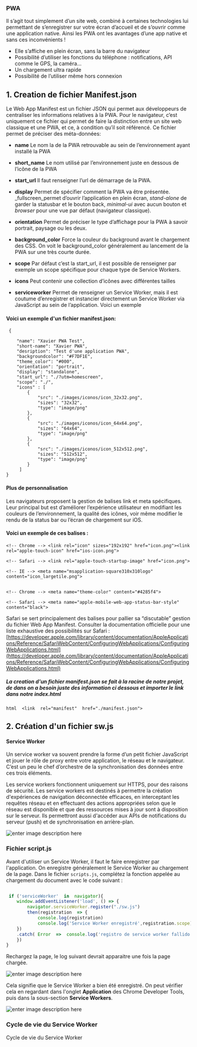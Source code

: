 ### PWA

Il s’agit tout simplement d’un site web, combiné à certaines technologies lui permettant de s’enregistrer sur votre écran d’accueil et de s’ouvrir comme une application native. Ainsi les PWA ont les avantages d’une app native et sans ces inconvénients !

-   Elle s’affiche en plein écran, sans la barre du navigateur
-   Possibilité d’utiliser les fonctions du téléphone : notifications, API comme le GPS, la caméra…
-   Un chargement ultra rapide
-   Possibilité de l’utiliser même hors connexion


## 1. Creation de fichier  Manifest.json

Le Web App Manifest est un fichier JSON qui permet aux développeurs de centraliser les informations relatives à la PWA. Pour le navigateur, c’est uniquement ce fichier qui permet de faire la distinction entre un site web classique et une PWA, et ce, à condition qu’il soit référencé. Ce fichier permet de préciser des méta-données:

-   **name**  Le nom la de la PWA retrouvable au sein de l’environnement ayant installé la PWA
-   **short_name**  Le nom utilisé par l’environnement juste en dessous de l’icône de la PWA
-   **start_url**  Il faut renseigner l’url de démarrage de la PWA.  
    
-   **display**  Permet de spécifier comment la PWA va être présentée.  _fullscreen_permet d’ouvrir l’application en plein écran,  _stand-alone_  de garder la statusbar et le bouton back,  _minimal-ui_  avec aucun bouton et  _browser_  pour une vue par défaut (navigateur classique).
-   **orientation**  Permet de préciser le type d’affichage pour la PWA à savoir portrait, paysage ou les deux.
-   **background_color**  Force la couleur du background avant le chargement des CSS. On voit le background_color généralement au lancement de la PWA sur une très courte durée.
-   **scope** Par défaut c’est la start_url, il est possible de renseigner par exemple un scope spécifique pour chaque type de Service Workers.
-   **icons**  Peut contenir une collection d’icônes avec différentes tailles
-   **serviceworker**  Permet de renseigner un Service Worker, mais il est coutume d’enregistrer et instancier directement un Service Worker via JavaScript au sein de l’application.
Voici un exemple 


#### Voici  un exemple d'un fichier manifest.json:


   

     {
    
	    "name": "Xavier PWA Test",
	    "short-name": "Xavier PWA",
	    "desription": "Test d'une application PWA",
	    "backgroundcolor": "#F7DF1E",
	    "theme_color": "#000",
	    "orientation": "portrait",
	    "display": "standalone",
	    "start_url": "./?utm=homescreen",
	    "scope": "./",
	    "icons" : [
		    {
			    "src": "./images/iconos/icon_32x32.png",
			    "sizes": "32x32",
			    "type": "image/png"
			},
		    {
				"src": "./images/iconos/icon_64x64.png",
				"sizes": "64x64",
				"type": "image/png"
		    },
		    {
			    "src": "./images/iconos/icon_512x512.png",
				"sizes": "512x512",
				"type": "image/png"
			}
		 ]
	}


#### Plus de personnalisation

Les navigateurs proposent la gestion de balises link et meta spécifiques. Leur principal but est d’améliorer l’expérience utilisateur en modifiant les couleurs de l’environnement, la qualité des icônes, voir même modifier le rendu de la status bar ou l’écran de chargement sur iOS. 

#### Voici un exemple  de ces balises :

    
    <!-- Chrome --> <link rel="icon" sizes="192x192" href="icon.png"><link rel="apple-touch-icon" href="ios-icon.png">
   
    <!-- Safari --> <link rel="apple-touch-startup-image" href="icon.png">
  
    <!-- IE --> <meta name="msapplication-square310x310logo" content="icon_largetile.png"> 
    
    
    <!-- Chrome --> <meta name="theme-color" content="#4285f4"> 
    
    <!-- Safari --> <meta name="apple-mobile-web-app-status-bar-style" content="black">
    
Safari se sert principalement des balises pour pallier sa “discutable” gestion du fichier Web App Manifest. Consulter la documentation officielle pour une liste exhaustive des possibilités sur Safari :  [https://developer.apple.com/library/content/documentation/AppleApplications/Reference/SafariWebContent/ConfiguringWebApplications/ConfiguringWebApplications.html](https://developer.apple.com/library/content/documentation/AppleApplications/Reference/SafariWebContent/ConfiguringWebApplications/ConfiguringWebApplications.html)


##### La creation d'un fichier  manifest.json se fait  à la racine de notre projet,   de dans on a besoin juste des information ci dessous  et importer le link dans notre index.html

   ```html  <link  rel="manifest"  href="./manifest.json">```


## 2. Création d'un fichier sw.js

#### Service Worker 

 Un service worker va souvent prendre la forme d’un petit fichier JavaScript et jouer le rôle de proxy entre votre application, le réseau et le navigateur. C’est un peu le chef d’orchestre de la synchronisation des données entre ces trois éléments.
 
 Les service workers fonctionnent uniquement sur HTTPS, pour des raisons de sécurité.  Les service workers est destinés à permettre la création d'expériences de navigation déconnectée efficaces, en interceptant les requêtes réseau et en effectuant des actions appropriées selon que le réseau est disponible et que des ressources mises à jour sont à disposition sur le serveur. Ils permettront aussi d'accéder aux APIs de notifications du serveur (push) et de synchronisation en arrière-plan.

![enter image description here](https://lh3.googleusercontent.com/KxlLmQK_2T-Oo1rSMKCq9IWAWvdqEtImdAiAh48l6uSlAiwsZh0SdUK6o-q_cQvoLlBVSO_WohYb)

### Fichier script.js

Avant d'utiliser un Service Worker, il faut le faire enregistrer par l'application. On enregistre généralement le Service Worker au chargement de la page. Dans le fichier `scripts.js`, complétez la fonction appelée au chargement du document avec le code suivant : 


```js

 if ('serviceWorker'  in  navigator){
	window.addEventListener('load', () => {
		navigator.serviceWorker.register("./sw.js")
		then(registration  => {
			console.log(registration)
			console.log('Service Worker enregistré',registration.scope)
	})
	.catch( Error  =>  console.log('registro de service worker fallido',Error))
	})
}
```
Rechargez la page, le log suivant devrait apparaitre une fois la page chargée.

![enter image description here](https://lh3.googleusercontent.com/ukf-mNAuSYdhEGpi6T4p0ydeZ-o9uz1P9HLzjfok6lk-ctzl4BmyQNVq8L_OBnBIopoMO7UyXSYn)

Cela signifie que le Service Worker a bien été enregistré. On peut vérifier cela en regardant dans l'onglet **Application** des Chrome Developer Tools, puis dans la sous-section **Service Workers**.

![enter image description here](https://lh3.googleusercontent.com/gpQ-T7acOkCEArmTdHkuCcr0PDF6mLxFsy8y1byKSzq0wr0XsYqpHggiobC528YjuuhlyC3CruKT)  

### Cycle de vie du Service Worker

Cycle de vie du Service Worker
<!--stackedit_data:
eyJoaXN0b3J5IjpbNDU5Nzc3ODE0LDE0MzI2MzQyOTEsMTk0OD
MzODEyNywtMTcyNjgxMTU4MSwzMjIzMDAxMjldfQ==
-->